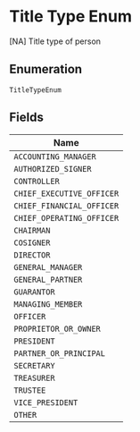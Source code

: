 
# Title Type Enum

[NA] Title type of person

## Enumeration

`TitleTypeEnum`

## Fields

| Name |
|  --- |
| `ACCOUNTING_MANAGER` |
| `AUTHORIZED_SIGNER` |
| `CONTROLLER` |
| `CHIEF_EXECUTIVE_OFFICER` |
| `CHIEF_FINANCIAL_OFFICER` |
| `CHIEF_OPERATING_OFFICER` |
| `CHAIRMAN` |
| `COSIGNER` |
| `DIRECTOR` |
| `GENERAL_MANAGER` |
| `GENERAL_PARTNER` |
| `GUARANTOR` |
| `MANAGING_MEMBER` |
| `OFFICER` |
| `PROPRIETOR_OR_OWNER` |
| `PRESIDENT` |
| `PARTNER_OR_PRINCIPAL` |
| `SECRETARY` |
| `TREASURER` |
| `TRUSTEE` |
| `VICE_PRESIDENT` |
| `OTHER` |

